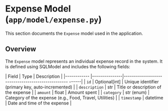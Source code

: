 # Expense Model (`app/model/expense.py`)

This section documents the `Expense` model used in the application.

## Overview

The `Expense` model represents an individual expense record in the system. It is defined using SQLModel and includes the following fields:

| Field            | Type          | Description                                             |
|------------      |---------------|-------------------------------------------------- ------|
| `id`             | Optional[int] | Unique identifier (primary key, auto-incremented)       |
| `description`    | str           | Title or description of the expense                     |
| `amount`         | float         | Amount spent                                            |
| `category`       | str (enum)    | Category of the expense (e.g., Food, Travel, Utilities) |
| `timestamp`      | datetime      | Date and time of the expense                            |

